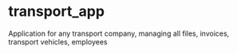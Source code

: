 # transport_app
Application for any transport company, managing all files, invoices, transport vehicles, employees
